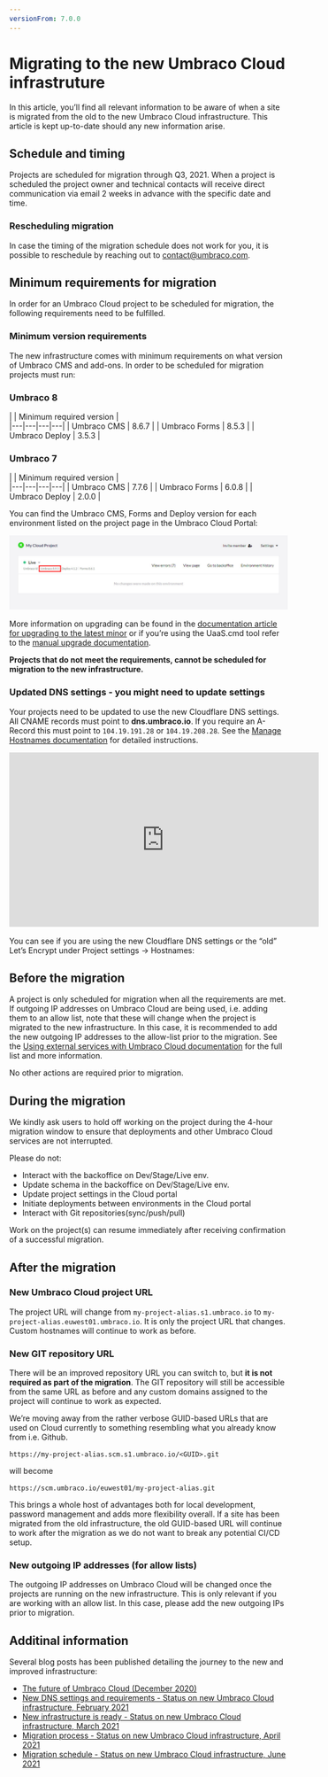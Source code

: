 ```yaml
---
versionFrom: 7.0.0
---
```

# Migrating to the new Umbraco Cloud infrastruture
In this article, you’ll find all relevant information to be aware of when a site is migrated from the old to the new Umbraco Cloud infrastructure. This article is kept up-to-date should any new information arise.

## Schedule and timing
Projects are scheduled for migration through Q3, 2021. When a project is scheduled the project owner and technical contacts will receive direct communication via email 2 weeks in advance with the specific date and time.

### Rescheduling migration
In case the timing of the migration schedule does not work for you, it is possible to reschedule by reaching out to <a href="mailto:contact@umbraco.com">contact@umbraco.com</a>.

## Minimum requirements for migration
In order for an Umbraco Cloud project to be scheduled for migration, the following requirements need to be fulfilled.

### Minimum version requirements
The new infrastructure comes with minimum requirements on what version of Umbraco CMS and add-ons. In order to be scheduled for migration projects must run:

### Umbraco 8

|   |  Minimum required version |  
|---|---|---|---|
|  Umbraco CMS  |  8.6.7 |
|  Umbraco Forms  |  8.5.3 |
|  Umbraco Deploy  |  3.5.3 |

### Umbraco 7

|   |  Minimum required version |  
|---|---|---|---|
|  Umbraco CMS  |  7.7.6 |
|  Umbraco Forms  |  6.0.8 |
|  Umbraco Deploy |  2.0.0 |

You can find the Umbraco CMS, Forms and Deploy version for each environment listed on the project page in the Umbraco Cloud Portal:

![Version numbers on Umbraco Cloud environments](images/CMS-version-on-Umbraco-Cloud-project_1094x291.jpg)

More information on upgrading can be found in the [documentation article for upgrading to the latest minor](https://our.umbraco.com/documentation/Umbraco-Cloud/Upgrades/Minor-Upgrades/) or if you’re using the UaaS.cmd tool refer to the [manual upgrade documentation](https://our.umbraco.com/documentation/Umbraco-Cloud/Upgrades/Manual-Upgrades/Manual-Upgrade-UaaS-Tool).

__Projects that do not meet the requirements, cannot be scheduled for migration to the new infrastructure.__

### Updated DNS settings - you might need to update settings
Your projects need to be updated to use the new Cloudflare DNS settings. 
All CNAME records must point to __dns.umbraco.io__. If you require an A-Record this must point to `104.19.191.28` or `104.19.208.28`. See the [Manage Hostnames documentation](https://our.umbraco.com/documentation/Umbraco-Cloud/Set-Up/Manage-Hostnames/) for detailed instructions.

<iframe width="560" height="315" src="https://www.youtube.com/embed/GKUzEu_bgg0" title="YouTube video player" frameborder="0" allow="accelerometer; autoplay; clipboard-write; encrypted-media; gyroscope; picture-in-picture" allowfullscreen></iframe>

You can see if you are using the new Cloudflare DNS settings or the “old” Let’s Encrypt under Project settings -> Hostnames:

## Before the migration
A project is only scheduled for migration when all the requirements are met. If outgoing IP addresses on Umbraco Cloud are being used, i.e. adding them to an allow list, note that these will change when the project is migrated to the new infrastructure. In this case, it is recommended to add the new outgoing IP addresses to the allow-list prior to the migration. See the [Using external services with Umbraco Cloud documentation](https://our.umbraco.com/Documentation/Umbraco-Cloud/Set-Up/External-Services/#using-external-services-with-umbraco-cloud) for the full list and more information.


No other actions are required prior to migration.

## During the migration
We kindly ask users to hold off working on the project during the 4-hour migration window to ensure that deployments and other Umbraco Cloud services are not interrupted. 

Please do not:
* Interact with the backoffice on Dev/Stage/Live env.
* Update schema in the backoffice on Dev/Stage/Live env.
* Update project settings in the Cloud portal
* Initiate deployments between environments in the Cloud portal
* Interact with Git repositories(sync/push/pull) 

Work on the project(s) can resume immediately after receiving confirmation of a successful migration. 

## After the migration

### New Umbraco Cloud project URL
The project URL will change from `my-project-alias.s1.umbraco.io` to `my-project-alias.euwest01.umbraco.io`. It is only the project URL that changes. Custom hostnames will continue to work as before. 

### New GIT repository URL
There will be an improved repository URL you can switch to, but __it is not required as part of the migration__. The GIT repository will still be accessible from the same URL as before and any custom domains assigned to the project will continue to work as expected. 

We’re moving away from the rather verbose GUID-based URLs that are used on Cloud currently to something resembling what you already know from i.e. Github.

    https://my-project-alias.scm.s1.umbraco.io/<GUID>.git 

will become 

    https://scm.umbraco.io/euwest01/my-project-alias.git

This brings a whole host of advantages both for local development, password management and adds more flexibility overall. If a site has been migrated from the old infrastructure, the old GUID-based URL will continue to work after the migration as we do not want to break any potential CI/CD setup.

### New outgoing IP addresses (for allow lists)
The outgoing IP addresses on Umbraco Cloud will be changed once the projects are running on the new infrastructure. This is only relevant if you are working with an allow list. In this case, please add the new outgoing IPs prior to migration.

## Additinal information
Several blog posts has been published detailing the journey to the new and improved infrastructure:

* [The future of Umbraco Cloud (December 2020)](https://umbraco.com/blog/the-future-of-umbraco-cloud/)
* [New DNS settings and requirements - Status on new Umbraco Cloud infrastructure, February 2021](https://umbraco.com/blog/status-on-new-umbraco-cloud-infrastructure-february-2021/)
* [New infrastructure is ready - Status on new Umbraco Cloud infrastructure, March 2021](https://umbraco.com/blog/status-on-new-umbraco-cloud-infrastructure-march-2021/)
* [Migration process - Status on new Umbraco Cloud infrastructure, April 2021](https://umbraco.com/blog/status-on-new-umbraco-cloud-infrastructure-april-2021/)
* [Migration schedule - Status on new Umbraco Cloud infrastructure, June 2021](https://umbraco.com/blog/status-on-new-umbraco-cloud-infrastructure-june-2021/)
